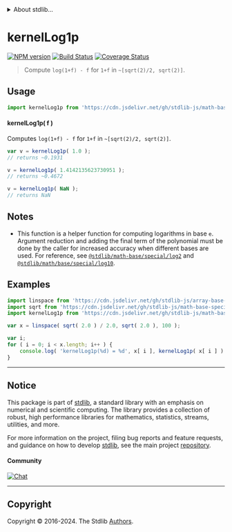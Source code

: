 <!--

@license Apache-2.0

Copyright (c) 2024 The Stdlib Authors.

Licensed under the Apache License, Version 2.0 (the "License");
you may not use this file except in compliance with the License.
You may obtain a copy of the License at

   http://www.apache.org/licenses/LICENSE-2.0

Unless required by applicable law or agreed to in writing, software
distributed under the License is distributed on an "AS IS" BASIS,
WITHOUT WARRANTIES OR CONDITIONS OF ANY KIND, either express or implied.
See the License for the specific language governing permissions and
limitations under the License.

-->


<details>
  <summary>
    About stdlib...
  </summary>
  <p>We believe in a future in which the web is a preferred environment for numerical computation. To help realize this future, we've built stdlib. stdlib is a standard library, with an emphasis on numerical and scientific computation, written in JavaScript (and C) for execution in browsers and in Node.js.</p>
  <p>The library is fully decomposable, being architected in such a way that you can swap out and mix and match APIs and functionality to cater to your exact preferences and use cases.</p>
  <p>When you use stdlib, you can be absolutely certain that you are using the most thorough, rigorous, well-written, studied, documented, tested, measured, and high-quality code out there.</p>
  <p>To join us in bringing numerical computing to the web, get started by checking us out on <a href="https://github.com/stdlib-js/stdlib">GitHub</a>, and please consider <a href="https://opencollective.com/stdlib">financially supporting stdlib</a>. We greatly appreciate your continued support!</p>
</details>

# kernelLog1p

[![NPM version][npm-image]][npm-url] [![Build Status][test-image]][test-url] [![Coverage Status][coverage-image]][coverage-url] <!-- [![dependencies][dependencies-image]][dependencies-url] -->

> Compute `log(1+f) - f` for `1+f` in `~[sqrt(2)/2, sqrt(2)]`.



<section class="usage">

## Usage

```javascript
import kernelLog1p from 'https://cdn.jsdelivr.net/gh/stdlib-js/math-base-special-kernel-log1p@v0.0.1-deno/mod.js';
```

#### kernelLog1p( f )

Computes `log(1+f) - f` for `1+f` in `~[sqrt(2)/2, sqrt(2)]`.

```javascript
var v = kernelLog1p( 1.0 );
// returns ~0.1931

v = kernelLog1p( 1.4142135623730951 );
// returns ~0.4672

v = kernelLog1p( NaN );
// returns NaN
```

</section>

<!-- /.usage -->

<section class="notes">

## Notes

-   This function is a helper function for computing logarithms in base `e`. Argument reduction and adding the final term of the polynomial must be done by the caller for increased accuracy when different bases are used. For reference, see [`@stdlib/math-base/special/log2`][@stdlib/math/base/special/log2] and [`@stdlib/math/base/special/log10`][@stdlib/math/base/special/log10].

</section>

<!-- /.notes -->

<section class="examples">

## Examples

<!-- eslint no-undef: "error" -->

```javascript
import linspace from 'https://cdn.jsdelivr.net/gh/stdlib-js/array-base-linspace@deno/mod.js';
import sqrt from 'https://cdn.jsdelivr.net/gh/stdlib-js/math-base-special-sqrt@deno/mod.js';
import kernelLog1p from 'https://cdn.jsdelivr.net/gh/stdlib-js/math-base-special-kernel-log1p@v0.0.1-deno/mod.js';

var x = linspace( sqrt( 2.0 ) / 2.0, sqrt( 2.0 ), 100 );

var i;
for ( i = 0; i < x.length; i++ ) {
    console.log( 'kernelLog1p(%d) = %d', x[ i ], kernelLog1p( x[ i ] ) );
}
```

</section>

<!-- /.examples -->

<!-- C interface documentation. -->



<!-- Section for related `stdlib` packages. Do not manually edit this section, as it is automatically populated. -->

<section class="related">

</section>

<!-- /.related -->

<!-- Section for all links. Make sure to keep an empty line after the `section` element and another before the `/section` close. -->


<section class="main-repo" >

* * *

## Notice

This package is part of [stdlib][stdlib], a standard library with an emphasis on numerical and scientific computing. The library provides a collection of robust, high performance libraries for mathematics, statistics, streams, utilities, and more.

For more information on the project, filing bug reports and feature requests, and guidance on how to develop [stdlib][stdlib], see the main project [repository][stdlib].

#### Community

[![Chat][chat-image]][chat-url]

---

## Copyright

Copyright &copy; 2016-2024. The Stdlib [Authors][stdlib-authors].

</section>

<!-- /.stdlib -->

<!-- Section for all links. Make sure to keep an empty line after the `section` element and another before the `/section` close. -->

<section class="links">

[npm-image]: http://img.shields.io/npm/v/@stdlib/math-base-special-kernel-log1p.svg
[npm-url]: https://npmjs.org/package/@stdlib/math-base-special-kernel-log1p

[test-image]: https://github.com/stdlib-js/math-base-special-kernel-log1p/actions/workflows/test.yml/badge.svg?branch=v0.0.1
[test-url]: https://github.com/stdlib-js/math-base-special-kernel-log1p/actions/workflows/test.yml?query=branch:v0.0.1

[coverage-image]: https://img.shields.io/codecov/c/github/stdlib-js/math-base-special-kernel-log1p/main.svg
[coverage-url]: https://codecov.io/github/stdlib-js/math-base-special-kernel-log1p?branch=main

<!--

[dependencies-image]: https://img.shields.io/david/stdlib-js/math-base-special-kernel-log1p.svg
[dependencies-url]: https://david-dm.org/stdlib-js/math-base-special-kernel-log1p/main

-->

[chat-image]: https://img.shields.io/gitter/room/stdlib-js/stdlib.svg
[chat-url]: https://app.gitter.im/#/room/#stdlib-js_stdlib:gitter.im

[stdlib]: https://github.com/stdlib-js/stdlib

[stdlib-authors]: https://github.com/stdlib-js/stdlib/graphs/contributors

[umd]: https://github.com/umdjs/umd
[es-module]: https://developer.mozilla.org/en-US/docs/Web/JavaScript/Guide/Modules

[deno-url]: https://github.com/stdlib-js/math-base-special-kernel-log1p/tree/deno
[deno-readme]: https://github.com/stdlib-js/math-base-special-kernel-log1p/blob/deno/README.md
[umd-url]: https://github.com/stdlib-js/math-base-special-kernel-log1p/tree/umd
[umd-readme]: https://github.com/stdlib-js/math-base-special-kernel-log1p/blob/umd/README.md
[esm-url]: https://github.com/stdlib-js/math-base-special-kernel-log1p/tree/esm
[esm-readme]: https://github.com/stdlib-js/math-base-special-kernel-log1p/blob/esm/README.md
[branches-url]: https://github.com/stdlib-js/math-base-special-kernel-log1p/blob/main/branches.md

[@stdlib/math/base/special/log2]: https://github.com/stdlib-js/math-base-special-log2/tree/deno

[@stdlib/math/base/special/log10]: https://github.com/stdlib-js/math-base-special-log10/tree/deno

<!-- <related-links> -->

<!-- </related-links> -->

</section>

<!-- /.links -->
